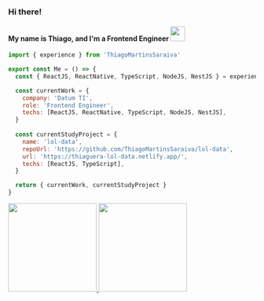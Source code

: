 ### Hi there!
#### My name is Thiago, and I'm a Frontend Engineer <img src="https://media4.giphy.com/media/v1.Y2lkPTc5MGI3NjExNjdhMTkwNTVkNGE0NmE5ZTliNmE1OTlhNTg5ZWY3YTY3YjFiMTU3MyZjdD1z/5Lmn42BCOy99RaGRP7/giphy.gif" width="30" />

```js
import { experience } from 'ThiagoMartinsSaraiva'

export const Me = () => {
  const { ReactJS, ReactNative, TypeScript, NodeJS, NestJS } = experience

  const currentWork = {
    company: 'Datum TI',
    role: 'Frontend Engineer',
    techs: [ReactJS, ReactNative, TypeScript, NodeJS, NestJS],
  }
  
  const currentStudyProject = {
    name: 'lol-data',
    repoUrl: 'https://github.com/ThiagoMartinsSaraiva/lol-data',
    url: 'https://thiaguera-lol-data.netlify.app/',
    techs: [ReactJS, TypeScript],
  }

  return { currentWork, currentStudyProject }
}
```
 <div>
  <a href="https://github.com/ThiagoMartinsSaraiva">
  <img height="180em" src="https://github-readme-stats.vercel.app/api?username=ThiagoMartinsSaraiva&show_icons=true&theme=dracula&include_all_commits=true&count_private=true"/>
  <img height="180em" src="https://github-readme-stats.vercel.app/api/top-langs/?username=ThiagoMartinsSaraiva&layout=compact&langs_count=7&theme=dracula"/>
</div>
